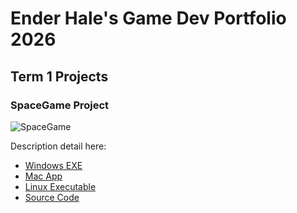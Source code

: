 # Ender Hale's Game Dev Portfolio 2026

## Term 1 Projects

### SpaceGame Project

![SpaceGame]()

Description detail here:

* [Windows EXE]()
* [Mac App]()
* [Linux Executable]()
* [Source Code](https://github.com/BugSlayer360/portfolio/tree/main/src/SpaceGame)
